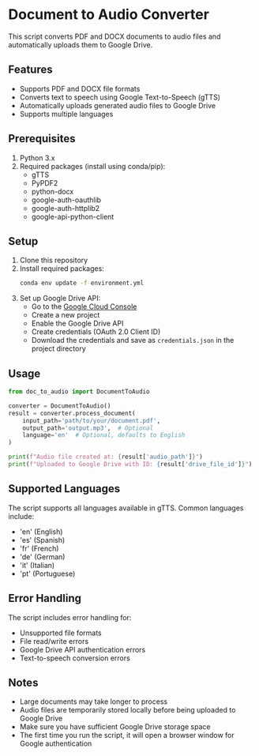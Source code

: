 # Document to Audio Converter

This script converts PDF and DOCX documents to audio files and automatically uploads them to Google Drive.

## Features

- Supports PDF and DOCX file formats
- Converts text to speech using Google Text-to-Speech (gTTS)
- Automatically uploads generated audio files to Google Drive
- Supports multiple languages

## Prerequisites

1. Python 3.x
2. Required packages (install using conda/pip):
   - gTTS
   - PyPDF2
   - python-docx
   - google-auth-oauthlib
   - google-auth-httplib2
   - google-api-python-client

## Setup

1. Clone this repository
2. Install required packages:
   ```bash
   conda env update -f environment.yml
   ```
3. Set up Google Drive API:
   - Go to the [Google Cloud Console](https://console.cloud.google.com/)
   - Create a new project
   - Enable the Google Drive API
   - Create credentials (OAuth 2.0 Client ID)
   - Download the credentials and save as `credentials.json` in the project directory

## Usage

```python
from doc_to_audio import DocumentToAudio

converter = DocumentToAudio()
result = converter.process_document(
    input_path='path/to/your/document.pdf',
    output_path='output.mp3',  # Optional
    language='en'  # Optional, defaults to English
)

print(f"Audio file created at: {result['audio_path']}")
print(f"Uploaded to Google Drive with ID: {result['drive_file_id']}")
```

## Supported Languages

The script supports all languages available in gTTS. Common languages include:
- 'en' (English)
- 'es' (Spanish)
- 'fr' (French)
- 'de' (German)
- 'it' (Italian)
- 'pt' (Portuguese)

## Error Handling

The script includes error handling for:
- Unsupported file formats
- File read/write errors
- Google Drive API authentication errors
- Text-to-speech conversion errors

## Notes

- Large documents may take longer to process
- Audio files are temporarily stored locally before being uploaded to Google Drive
- Make sure you have sufficient Google Drive storage space
- The first time you run the script, it will open a browser window for Google authentication
